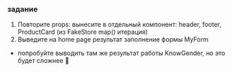 ### задание

1. Повторите props: вынесите в отдельный компонент: header, footer, ProductCard (из FakeStore map() итерация)
2. Выведите на home page результат заполнение формы MyForm

* попробуйте выводить там же результат работы KnowGender, но это будет сложнее 🌝
